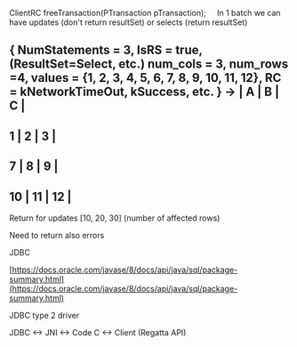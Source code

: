 
ClientRC freeTransaction(PTransaction pTransaction);
    
In 1 batch we can have updates (don't return resultSet) or selects (return resultSet)

{
NumStatements = 3,
IsRS = true, (ResultSet=Select, etc.)
num_cols = 3,
num_rows =4,
values = {1, 2, 3, 4, 5, 6, 7, 8, 9, 10, 11, 12},
RC = kNetworkTimeOut, kSuccess, etc.
} ->
| A | B | C |
------------------
1 | 2 | 3 |
-----------------
7 | 8 | 9 |
----------
10 | 11 | 12 |
----------

Return for updates [10, 20, 30] (number of affected rows)

Need to return also errors

JDBC

[https://docs.oracle.com/javase/8/docs/api/java/sql/package-summary.html](https://docs.oracle.com/javase/8/docs/api/java/sql/package-summary.html)

JDBC type 2 driver


JDBC <-> JNI <-> Code C <-> Client (Regatta API)

